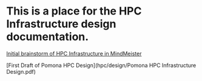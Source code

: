 # This is a place for the HPC Infrastructure design documentation.

[Initial brainstorm of HPC Infrastructure in MindMeister](https://mm.tt/1009658734?t=M79ovMat9r)

[First Draft of Pomona HPC Design](hpc/design/Pomona HPC Infrastructure Design.pdf)
